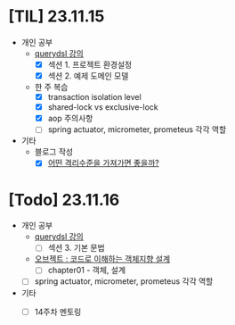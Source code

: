 # [TIL] 23.11.15
* 개인 공부
  * [querydsl 강의](https://www.inflearn.com/course/querydsl-%EC%8B%A4%EC%A0%84/dashboard) 
    * [x] 섹션 1. 프로젝트 환경설정 
    * [x] 섹션 2. 예제 도메인 모델
  * 한 주 복습
    * [x] transaction isolation level
    * [x] shared-lock vs exclusive-lock
    * [x] aop 주의사항
    * [ ] spring actuator, micrometer, prometeus 각각 역할
* 기타
  * 블로그 작성
    * [x] [어떤 격리수준을 가져가면 좋을까?](https://velog.io/@developerwan/isolation-level)
    
# [Todo] 23.11.16
* 개인 공부
  * [querydsl 강의](https://www.inflearn.com/course/querydsl-%EC%8B%A4%EC%A0%84/dashboard)
      * [ ] 섹션 3. 기본 문법
  * [오브젝트 : 코드로 이해하는 객체지향 설계](https://www.yes24.com/Product/Goods/74219491)
    * [ ] chapter01 - 객체, 설계
  * [ ] spring actuator, micrometer, prometeus 각각 역할
* 기타
  * [ ] 14주차 멘토링
  

